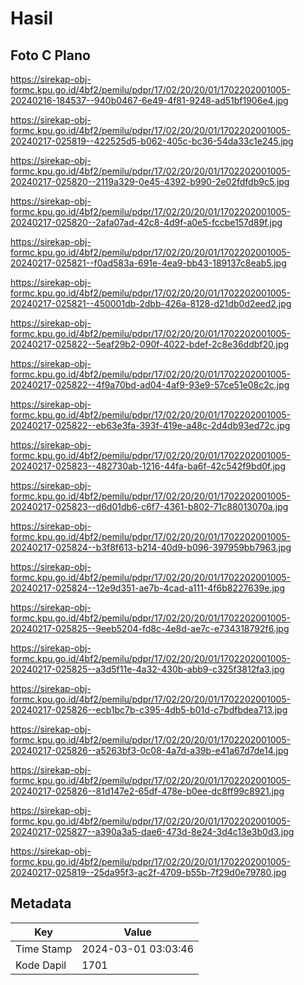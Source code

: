 # Hasil

## Foto C Plano

https://sirekap-obj-formc.kpu.go.id/4bf2/pemilu/pdpr/17/02/20/20/01/1702202001005-20240216-184537--940b0467-6e49-4f81-9248-ad51bf1906e4.jpg

https://sirekap-obj-formc.kpu.go.id/4bf2/pemilu/pdpr/17/02/20/20/01/1702202001005-20240217-025819--422525d5-b062-405c-bc36-54da33c1e245.jpg

https://sirekap-obj-formc.kpu.go.id/4bf2/pemilu/pdpr/17/02/20/20/01/1702202001005-20240217-025820--2119a329-0e45-4392-b990-2e02fdfdb9c5.jpg

https://sirekap-obj-formc.kpu.go.id/4bf2/pemilu/pdpr/17/02/20/20/01/1702202001005-20240217-025820--2afa07ad-42c8-4d9f-a0e5-fccbe157d89f.jpg

https://sirekap-obj-formc.kpu.go.id/4bf2/pemilu/pdpr/17/02/20/20/01/1702202001005-20240217-025821--f0ad583a-691e-4ea9-bb43-189137c8eab5.jpg

https://sirekap-obj-formc.kpu.go.id/4bf2/pemilu/pdpr/17/02/20/20/01/1702202001005-20240217-025821--450001db-2dbb-426a-8128-d21db0d2eed2.jpg

https://sirekap-obj-formc.kpu.go.id/4bf2/pemilu/pdpr/17/02/20/20/01/1702202001005-20240217-025822--5eaf29b2-090f-4022-bdef-2c8e36ddbf20.jpg

https://sirekap-obj-formc.kpu.go.id/4bf2/pemilu/pdpr/17/02/20/20/01/1702202001005-20240217-025822--4f9a70bd-ad04-4af9-93e9-57ce51e08c2c.jpg

https://sirekap-obj-formc.kpu.go.id/4bf2/pemilu/pdpr/17/02/20/20/01/1702202001005-20240217-025822--eb63e3fa-393f-419e-a48c-2d4db93ed72c.jpg

https://sirekap-obj-formc.kpu.go.id/4bf2/pemilu/pdpr/17/02/20/20/01/1702202001005-20240217-025823--482730ab-1216-44fa-ba6f-42c542f9bd0f.jpg

https://sirekap-obj-formc.kpu.go.id/4bf2/pemilu/pdpr/17/02/20/20/01/1702202001005-20240217-025823--d6d01db6-c6f7-4361-b802-71c88013070a.jpg

https://sirekap-obj-formc.kpu.go.id/4bf2/pemilu/pdpr/17/02/20/20/01/1702202001005-20240217-025824--b3f8f613-b214-40d9-b096-397959bb7963.jpg

https://sirekap-obj-formc.kpu.go.id/4bf2/pemilu/pdpr/17/02/20/20/01/1702202001005-20240217-025824--12e9d351-ae7b-4cad-a111-4f6b8227639e.jpg

https://sirekap-obj-formc.kpu.go.id/4bf2/pemilu/pdpr/17/02/20/20/01/1702202001005-20240217-025825--9eeb5204-fd8c-4e8d-ae7c-e734318792f6.jpg

https://sirekap-obj-formc.kpu.go.id/4bf2/pemilu/pdpr/17/02/20/20/01/1702202001005-20240217-025825--a3d5f11e-4a32-430b-abb9-c325f3812fa3.jpg

https://sirekap-obj-formc.kpu.go.id/4bf2/pemilu/pdpr/17/02/20/20/01/1702202001005-20240217-025826--ecb1bc7b-c395-4db5-b01d-c7bdfbdea713.jpg

https://sirekap-obj-formc.kpu.go.id/4bf2/pemilu/pdpr/17/02/20/20/01/1702202001005-20240217-025826--a5263bf3-0c08-4a7d-a39b-e41a67d7de14.jpg

https://sirekap-obj-formc.kpu.go.id/4bf2/pemilu/pdpr/17/02/20/20/01/1702202001005-20240217-025826--81d147e2-65df-478e-b0ee-dc8ff99c8921.jpg

https://sirekap-obj-formc.kpu.go.id/4bf2/pemilu/pdpr/17/02/20/20/01/1702202001005-20240217-025827--a390a3a5-dae6-473d-8e24-3d4c13e3b0d3.jpg

https://sirekap-obj-formc.kpu.go.id/4bf2/pemilu/pdpr/17/02/20/20/01/1702202001005-20240217-025819--25da95f3-ac2f-4709-b55b-7f29d0e79780.jpg


## Metadata

| Key        | Value               |
| ---------- | ------------------- |
| Time Stamp | 2024-03-01 03:03:46 |
| Kode Dapil | 1701                |



